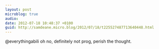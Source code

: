 ```yaml
---
layout: post
microblog: true
audio: 
date: 2012-07-18 10:48:37 +0100
guid: http://samdeane.micro.blog/2012/07/18/t225527487713640448.html
---
```

@everythingabili oh no, definitely not prog, perish the thought.
